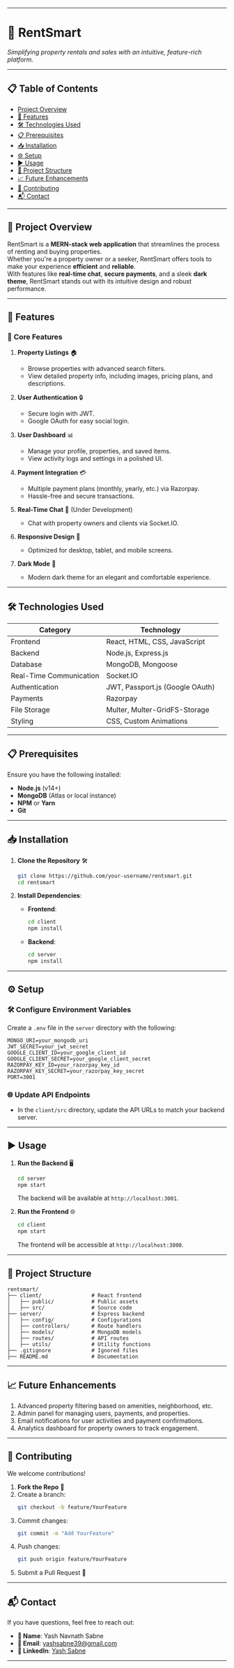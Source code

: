  

---

# **🌟 RentSmart**  
_Simplifying property rentals and sales with an intuitive, feature-rich platform._

---

## 📋 **Table of Contents**
- [Project Overview](#-project-overview)
- [🚀 Features](#-features)
- [🛠️ Technologies Used](#%EF%B8%8F-technologies-used)
- [📋 Prerequisites](#-prerequisites)
- [📥 Installation](#-installation)
- [⚙️ Setup](#%EF%B8%8F-setup)
- [▶️ Usage](#%EF%B8%8F-usage)
- [📂 Project Structure](#-project-structure)
- [📈 Future Enhancements](#-future-enhancements)
- [🤝 Contributing](#-contributing)
- [📬 Contact](#-contact)

---

## 🎯 **Project Overview**  
RentSmart is a **MERN-stack web application** that streamlines the process of renting and buying properties.  
Whether you're a property owner or a seeker, RentSmart offers tools to make your experience **efficient** and **reliable**.  
With features like **real-time chat**, **secure payments**, and a sleek **dark theme**, RentSmart stands out with its intuitive design and robust performance.  

---

## 🚀 **Features**
### 🔑 **Core Features**
1. **Property Listings** 🏠  
   - Browse properties with advanced search filters.  
   - View detailed property info, including images, pricing plans, and descriptions.

2. **User Authentication** 🔒  
   - Secure login with JWT.  
   - Google OAuth for easy social login.  

3. **User Dashboard** 📊  
   - Manage your profile, properties, and saved items.  
   - View activity logs and settings in a polished UI.  

4. **Payment Integration** 💳  
   - Multiple payment plans (monthly, yearly, etc.) via Razorpay.  
   - Hassle-free and secure transactions.  

5. **Real-Time Chat** 💬 (Under Development)  
   - Chat with property owners and clients via Socket.IO.  

6. **Responsive Design** 📱  
   - Optimized for desktop, tablet, and mobile screens.  

7. **Dark Mode** 🌙  
   - Modern dark theme for an elegant and comfortable experience.  

---

## 🛠️ **Technologies Used**
| **Category**         | **Technology**                   |
|-----------------------|----------------------------------|
| Frontend             | React, HTML, CSS, JavaScript    |
| Backend              | Node.js, Express.js             |
| Database             | MongoDB, Mongoose               |
| Real-Time Communication | Socket.IO                     |
| Authentication       | JWT, Passport.js (Google OAuth) |
| Payments             | Razorpay                        |
| File Storage         | Multer, Multer-GridFS-Storage   |
| Styling              | CSS, Custom Animations          |

---

## 📋 **Prerequisites**
Ensure you have the following installed:  
- **Node.js** (v14+)  
- **MongoDB** (Atlas or local instance)  
- **NPM** or **Yarn**  
- **Git**  

---

## 📥 **Installation**
1. **Clone the Repository** 🛠️  
   ```bash
   git clone https://github.com/your-username/rentsmart.git
   cd rentsmart
   ```

2. **Install Dependencies**:  
   - **Frontend**:  
     ```bash
     cd client
     npm install
     ```
   - **Backend**:  
     ```bash
     cd server
     npm install
     ```

---

## ⚙️ **Setup**
### 🛠️ Configure Environment Variables  
Create a `.env` file in the `server` directory with the following:  
```env
MONGO_URI=your_mongodb_uri
JWT_SECRET=your_jwt_secret
GOOGLE_CLIENT_ID=your_google_client_id
GOOGLE_CLIENT_SECRET=your_google_client_secret
RAZORPAY_KEY_ID=your_razorpay_key_id
RAZORPAY_KEY_SECRET=your_razorpay_key_secret
PORT=3001
```

### 🌐 Update API Endpoints  
- In the `client/src` directory, update the API URLs to match your backend server.

---

## ▶️ **Usage**
1. **Run the Backend** 🖥️  
   ```bash
   cd server
   npm start
   ```
   The backend will be available at `http://localhost:3001`.

2. **Run the Frontend** 🌐  
   ```bash
   cd client
   npm start
   ```
   The frontend will be accessible at `http://localhost:3000`.

---

## 📂 **Project Structure**
```plaintext
rentsmart/
├── client/                # React frontend
│   ├── public/            # Public assets
│   ├── src/               # Source code
├── server/                # Express backend
│   ├── config/            # Configurations
│   ├── controllers/       # Route handlers
│   ├── models/            # MongoDB models
│   ├── routes/            # API routes
│   ├── utils/             # Utility functions
├── .gitignore             # Ignored files
├── README.md              # Documentation
```

---

## 📈 **Future Enhancements**
1. Advanced property filtering based on amenities, neighborhood, etc.  
2. Admin panel for managing users, payments, and properties.  
3. Email notifications for user activities and payment confirmations.  
4. Analytics dashboard for property owners to track engagement.  

---

## 🤝 **Contributing**
We welcome contributions!  
1. **Fork the Repo** 🍴  
2. Create a branch:  
   ```bash
   git checkout -b feature/YourFeature
   ```  
3. Commit changes:  
   ```bash
   git commit -m "Add YourFeature"
   ```  
4. Push changes:  
   ```bash
   git push origin feature/YourFeature
   ```  
5. Submit a Pull Request 🚀  

---

## 📬 **Contact**
If you have questions, feel free to reach out:  
- **👤 Name**: Yash Navnath Sabne  
- **📧 Email**: yashsabne39@gmail.com  
- **🔗 LinkedIn**: [Yash Sabne](https://www.linkedin.com/in/yash-sabne-77239b287)  

---

  
